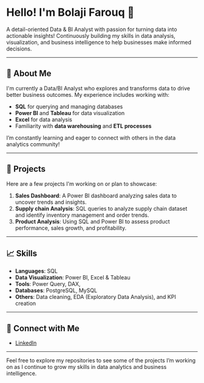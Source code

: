 # Hello! I'm Bolaji Farouq 👋

A detail-oriented Data & BI Analyst with passion for turning data into actionable insights! Continuously building my skills in data analysis, visualization, and business intelligence to help businesses make informed decisions.

---

## 🌟 About Me
I'm currently a Data/BI Analyst who explores and transforms data to drive better business outcomes. My experience includes working with:
- **SQL** for querying and managing databases
- **Power BI** and **Tableau** for data visualization
- **Excel** for data analysis
- Familiarity with **data warehousing** and **ETL processes**

I’m constantly learning and eager to connect with others in the data analytics community!

---

## 🚀 Projects
Here are a few projects I'm working on or plan to showcase:
1. **Sales Dashboard**: A Power BI dashboard analyzing sales data to uncover trends and insights.
2. **Supply chain Analysis**: SQL queries to analyze supply chain dataset and identify inventory management and order trends.
3. **Product Analysis**: Using SQL and Power BI to assess product performance, sales growth, and profitability.

---

## 📈 Skills
- **Languages**: SQL
- **Data Visualization**: Power BI, Excel & Tableau 
- **Tools**: Power Query, DAX, 
- **Databases**: PostgreSQL, MySQL
- **Others**: Data cleaning, EDA (Exploratory Data Analysis), and KPI creation

---

## 🔗 Connect with Me
- [LinkedIn](www.linkedin.com/in/bolaji-farouq-b-0a6603193)

---

Feel free to explore my repositories to see some of the projects I’m working on as I continue to grow my skills in data analytics and business intelligence.


<!---
Bolajifarouq/Bolajifarouq is a ✨ special ✨ repository because its `README.md` (this file) appears on your GitHub profile.
You can click the Preview link to take a look at your changes.
--->
